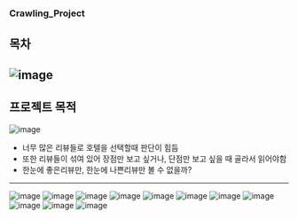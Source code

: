### Crawling_Project
## 목차
![image](https://user-images.githubusercontent.com/79970424/126070640-f4e218ae-db73-4bf6-96b3-94bbededa357.png)
---
## 프로젝트 목적
![image](https://user-images.githubusercontent.com/79970424/126070646-180f679b-8b96-4e7f-a5d0-52ac3a47eecb.png)
- 너무 많은 리뷰들로 호텔을 선택할때 판단이 힘듬
- 또한 리뷰들이 섞여 있어 장점만 보고 싶거나, 단점만 보고 싶을 때 골라서 읽어야함
- 한눈에 좋은리뷰만, 한눈에 나쁜리뷰만 볼 수 없을까?
---
![image](https://user-images.githubusercontent.com/79970424/126070648-a4b86a62-6658-4fb8-9098-49a2fa658cf6.png)
![image](https://user-images.githubusercontent.com/79970424/126070649-7f76c60e-758b-4358-b1c5-3d5a88677540.png)
![image](https://user-images.githubusercontent.com/79970424/126070650-20197f72-e458-432b-b914-08017d0f41ac.png)
![image](https://user-images.githubusercontent.com/79970424/126070654-d1dfe28a-d19d-4680-9b58-eb81923d8d00.png)
![image](https://user-images.githubusercontent.com/79970424/126070658-34d7e07c-e3a8-4906-9eba-b6a140478020.png)
![image](https://user-images.githubusercontent.com/79970424/126070660-42d0fe36-1927-44b2-89d9-f56331516315.png)
![image](https://user-images.githubusercontent.com/79970424/126070663-c2e5d69e-9f11-4383-bed5-d6e126020b38.png)
![image](https://user-images.githubusercontent.com/79970424/126070667-97555f16-7b26-4368-b816-211b03d927ae.png)
![image](https://user-images.githubusercontent.com/79970424/126070669-1cbcb70a-1560-4bda-b1eb-89b811a8511f.png)
![image](https://user-images.githubusercontent.com/79970424/126070675-6c2255e7-cd6b-4cbf-b955-78163031b275.png)
![image](https://user-images.githubusercontent.com/79970424/126070676-8c56b31e-e301-4792-b32e-e53cc3dfa809.png)

